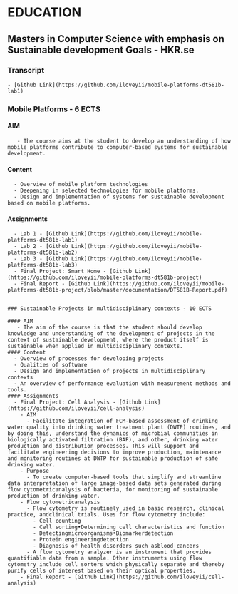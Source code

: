EDUCATION
=========


## Masters in Computer Science with emphasis on Sustainable development Goals - HKR.se
  ### Transcript
    - [Github Link](https://github.com/iloveyii/mobile-platforms-dt581b-lab1)
  ### Mobile Platforms - 6 ECTS
  #### AIM
       - The course aims at the student to develop an understanding of how mobile platforms contribute to computer-based systems for sustainable development.
  #### Content
      - Overview of mobile platform technologies
      - Deepening in selected technologies for mobile platforms.
      - Design and implementation of systems for sustainable development based on mobile platforms.
  #### Assignments
      - Lab 1 - [Github Link](https://github.com/iloveyii/mobile-platforms-dt581b-lab1)
      - Lab 2 - [Github Link](https://github.com/iloveyii/mobile-platforms-dt581b-lab2)
      - Lab 3 - [Github Link](https://github.com/iloveyii/mobile-platforms-dt581b-lab3)
      - Final Project: Smart Home - [Github Link](https://github.com/iloveyii/mobile-platforms-dt581b-project)
      - Final Report - [Github Link](https://github.com/iloveyii/mobile-platforms-dt581b-project/blob/master/documentation/DT581B-Report.pdf)


    ### Sustainable Projects in multidisciplinary contexts - 10 ECTS

    #### AIM
       - The aim of the course is that the student should develop knowledge and understanding of the development of projects in the context of sustainable development, where the product itself is sustainable when applied in multidisciplinary contexts.
    #### Content
      - Overview of processes for developing projects
      - Qualities of software
      - Design and implementation of projects in multidisciplinary contexts
      - An overview of performance evaluation with measurement methods and tools.
    #### Assignments
      - Final Project: Cell Analysis - [Github Link](https://github.com/iloveyii/cell-analysis)
        - AIM
          - Facilitate integration of FCM-based assessment of drinking water quality into drinking water treatment plant (DWTP) routines, and by doing this, understand the dynamics of microbial communities in biologically activated filtration (BAF), and other, drinking water production and distribution processes. This will support and facilitate engineering decisions to improve production, maintenance and monitoring routines at DWTP for sustainable production of safe drinking water.
        - Purpose
          - To create computer-based tools that simplify and streamline data interpretation of large image-based data sets generated during flow cytometricanalysis of bacteria, for monitoring of sustainable production of drinking water.
        - Flow cytometricanalysis
          - Flow cytometry is routinely used in basic research, clinical practice, andclinical trials. Uses for flow cytometry include:
            - Cell counting
            - Cell sorting•Determining cell characteristics and function
            - Detectingmicroorganisms•Biomarkerdetection
            - Protein engineeringdetection
            - Diagnosis of health disorders such asblood cancers
          - A flow cytometry analyzer is an instrument that provides quantifiable data from a sample. Other instruments using flow cytometry include cell sorters which physically separate and thereby purify cells of interest based on their optical properties.
        - Final Report - [Github Link](https://github.com/iloveyii/cell-analysis)
